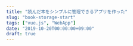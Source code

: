 ```yaml
---
title: "読んだ本をシンプルに管理できるアプリを作った"
slug: "book-storage-start"
tags: ["vue.js", "WebApp"]
date: "2019-10-20T00:00:00+09:00"
draft: true
---
```


